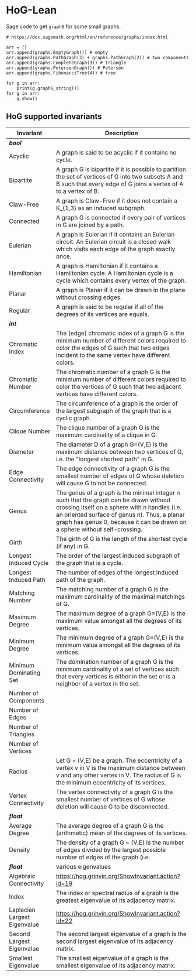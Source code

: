# HoG-Lean

Sage code to get `graph6` for some small graphs.

```
# https://doc.sagemath.org/html/en/reference/graphs/index.html

arr = []
arr.append(graphs.EmptyGraph()) # empty
arr.append(graphs.PathGraph(3) + graphs.PathGraph(2)) # two components
arr.append(graphs.CompleteGraph(3)) # triangle
arr.append(graphs.PetersenGraph()) # Petersen
arr.append(graphs.FibonacciTree(4)) # tree

for g in arr:
    print(g.graph6_string())
for g in arr:
    g.show()
```

## HoG supported invariants

| Invariant                    | Description  |
|------------------------------|--------------|
| ***bool***                   |  |
| Acyclic                      | A graph is said to be acyclic if it contains no cycle.  |
| Bipartite                    | A graph G is bipartite if it is possible to partition the set of vertices of G into two subsets A and B such that every edge of G joins a vertex of A to a vertex of B. |
| Claw-Free                    | A graph is Claw-Free if it does not contain a K_{1,3} as an induced subgraph. |
| Connected                    | A graph G is connected if every pair of vertices in G are joined by a path. |
| Eulerian                     | A graph is Eulerian if it contains an Eulerian circuit. An Eulerian circuit is a closed walk which visits each edge of the graph exactly once. |
| Hamiltonian                  | A graph is Hamiltonian if it contains a Hamiltonian cycle. A Hamiltonian cycle is a cycle which contains every vertex of the graph. |
| Planar                       | A graph is Planar if it can be drawn in the plane without crossing edges. |
| Regular                      | A graph is said to be regular if all of the degrees of its vertices are equals. |
| ***int***                    |  |
| Chromatic Index              | The (edge) chromatic index of a graph G is the minimum number of different colors required to color the edges of G such that two edges incident to the same vertex have different colors. |
| Chromatic Number             | The chromatic number of a graph G is the minimum number of different colors required to color the vertices of G such that two adjacent vertices have different colors. |
| Circumference                | The circumference of a graph is the order of the largest subgraph of the graph that is a cyclic graph. |
| Clique Number                | The clique number of a graph G is the maximum cardinality of a clique in G. |
| Diameter                     | The diameter D of a graph G=(V,E) is the maximum distance between two vertices of G, i.e. the "longest shortest path" in G. |
| Edge Connectivity            | The edge connectivity of a graph G is the smallest number of edges of G whose deletion will cause G to not be connected. |
| Genus                        | The genus of a graph is the minimal integer n such that the graph can be drawn without crossing itself on a sphere with n handles (i.e. an oriented surface of genus n). Thus, a planar graph has genus 0, because it can be drawn on a sphere without self-crossing. |
| Girth                        | The girth of G is the length of the shortest cycle (if any) in G. |
| Longest Induced Cycle        | The order of the largest induced subgraph of the graph that is a cycle. |
| Longest Induced Path         | The number of edges of the longest induced path of the graph. |
| Matching Number              | The matching number of a graph G is the maximum cardinality of the maximal matchings of G. |
| Maximum Degree               | The maximum degree of a graph G=(V,E) is the maximum value amongst all the degrees of its vertices. |
| Minimum Degree               | The minimum degree of a graph G=(V,E) is the minimum value amongst all the degrees of its vertices. |
| Minimum Dominating Set       | The domination number of a graph G is the minimum cardinality of a set of vertices such that every vertices is either in the set or is a neighbor of a vertex in the set. |
| Number of Components         |  |
| Number of Edges              |  |
| Number of Triangles          |  |
| Number of Vertices           |  |
| Radius                       | Let G = (V,E) be a graph. The eccentricity of a vertex v in V is the maximum distance between v and any other vertex in V. The radius of G is the minimum eccentricity of its vertices. |
| Vertex Connectivity          | The vertex connectivity of a graph G is the smallest number of vertices of G whose deletion will cause G to be disconnected. |
| ***float***                  |  |
| Average Degree               | The average degree of a graph G is the (arithmetic) mean of the degrees of its vertices. |
| Density                      | The density of a graph G = (V,E) is the number of edges divided by the largest possible number of edges of the graph (i.e. |V|*(|V|-1)/2). |
| ***float***                  | various eigenvalues  |
| Algebraic Connectivity       | https://hog.grinvin.org/ShowInvariant.action?id=19 |
| Index                        | The index or spectral radius of a graph is the greatest eigenvalue of its adjacency matrix. |
| Laplacian Largest Eigenvalue | https://hog.grinvin.org/ShowInvariant.action?id=22 |
| Second Largest Eigenvalue    | The second largest eigenvalue of a graph is the second largest eigenvalue of its adjacency matrix. |
| Smallest Eigenvalue          | The smallest eigenvalue of a graph is the smallest eigenvalue of its adjacency matrix. |










